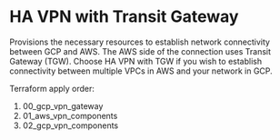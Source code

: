 # HA VPN with Transit Gateway
Provisions the necessary resources to establish network connectivity between GCP and AWS. The AWS side of the connection uses Transit Gateway (TGW). Choose HA VPN with TGW if you wish to establish connectivity between multiple VPCs in AWS and your network in GCP.

Terraform apply order:
1. 00_gcp_vpn_gateway
2. 01_aws_vpn_components
3. 02_gcp_vpn_components
